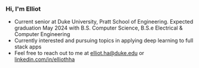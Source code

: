 ### Hi, I'm Elliot
- Current senior at Duke University, Pratt School of Engineering. Expected graduation May 2024 with B.S. Computer Science, B.S.e Electrical & Computer Engineering
- Currently interested and pursuing topics in applying deep learning to full stack apps
- Feel free to reach out to me at [elliot.ha@duke.edu](https://outlook.office365.com/mail/deeplink/compose?mailtouri=mailto%3Aehh19%40duke.edu) or [linkedin.com/in/elliothha](https://www.linkedin.com/in/elliothha/)
